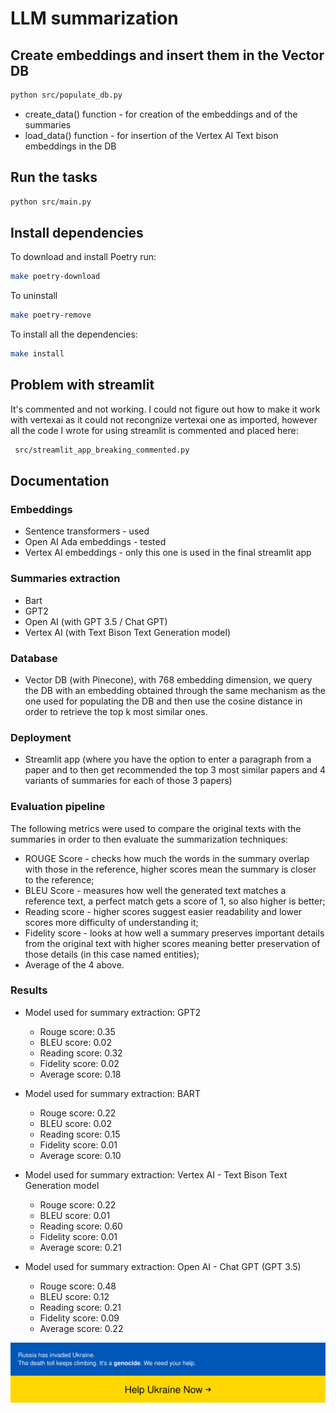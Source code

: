 # LLM summarization

## Create embeddings and insert them in the Vector DB

```bash
python src/populate_db.py
```

- create_data() function - for creation of the embeddings and of the summaries
- load_data() function - for insertion of the Vertex AI Text bison embeddings in the DB


## Run the tasks

```bash
python src/main.py
```

## Install dependencies

To download and install Poetry run:

```bash
make poetry-download
```

To uninstall

```bash
make poetry-remove
```

To install all the dependencies:

```bash
make install
```


## Problem with streamlit

It's commented and not working. I could not figure out how to make it work with 
vertexai as it could not recongnize vertexai one as imported, however all the code I 
wrote for using streamlit is commented and placed here:

```bash
 src/streamlit_app_breaking_commented.py
```

## Documentation

### Embeddings

- Sentence transformers - used
- Open AI Ada embeddings - tested
- Vertex AI embeddings - only this one is used in the final streamlit app

### Summaries extraction

- Bart
- GPT2
- Open AI (with GPT 3.5 / Chat GPT)
- Vertex AI (with Text Bison Text Generation model)

### Database
- Vector DB (with Pinecone), with 768 embedding dimension, we query the DB with an 
  embedding obtained through the same mechanism as the one used for populating the 
  DB and then use the cosine distance in order to retrieve the top k most similar ones.
 
### Deployment

- Streamlit app (where you have the option to enter a paragraph from a paper and to 
  then get recommended the top 3 most similar papers and 4 variants of summaries for 
  each of those 3 papers)

### Evaluation pipeline

The following metrics were used to compare the original texts with the summaries in 
order to then evaluate the summarization techniques:
- ROUGE Score - checks how much the words in the summary overlap with those in the 
  reference, higher scores mean the summary is closer to the reference;
- BLEU Score - measures how well the generated text matches a reference text, a 
  perfect match gets a score of 1, so also higher is better;
- Reading score - higher scores suggest easier readability and lower scores more 
  difficulty of understanding it;
- Fidelity score - looks at how well a summary preserves important details from the 
 original text with higher scores meaning better preservation of those details (in 
  this case named entities);
- Average of the 4 above.

### Results

- Model used for summary extraction: GPT2
  - Rouge score: 0.35
  - BLEU score: 0.02
  - Reading score: 0.32
  - Fidelity score: 0.02
  - Average score: 0.18

- Model used for summary extraction: BART
  - Rouge score: 0.22
  - BLEU score: 0.02
  - Reading score: 0.15
  - Fidelity score: 0.01
  - Average score: 0.10

- Model used for summary extraction: Vertex AI - Text Bison Text Generation model
  - Rouge score: 0.22
  - BLEU score: 0.01
  - Reading score: 0.60
  - Fidelity score: 0.01
  - Average score: 0.21

- Model used for summary extraction: Open AI - Chat GPT (GPT 3.5)
  - Rouge score: 0.48
  - BLEU score: 0.12
  - Reading score: 0.21
  - Fidelity score: 0.09
  - Average score: 0.22
    
  
[![Stand With Ukraine](https://raw.githubusercontent.com/vshymanskyy/StandWithUkraine/main/banner2-direct.svg)](https://stand-with-ukraine.pp.ua)
